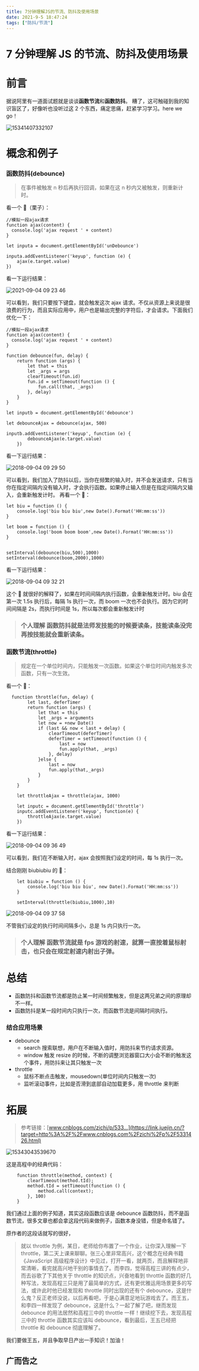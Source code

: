 ```yaml
---
title: 7分钟理解JS的节流、防抖及使用场景
date: 2021-9-5 18:47:24
tags: ["防抖/节流"]
---
```


# 7 分钟理解 JS 的节流、防抖及使用场景

# 前言

据说阿里有一道面试题就是谈谈**函数节流**和**函数防抖**。 糟了，这可触碰到我的知识盲区了，好像听也没听过这 2 个东西，痛定思痛，赶紧学习学习。here we go！

![15341407332107](https://p1-jj.byteimg.com/tos-cn-i-t2oaga2asx/gold-user-assets/2018/9/4/165a252b4b69aab5~tplv-t2oaga2asx-watermark.awebp)

# 概念和例子

### 函数防抖(debounce)

> 在事件被触发 n 秒后再执行回调，如果在这 n 秒内又被触发，则重新计时。

看一个 🌰（栗子）：

```
//模拟一段ajax请求
function ajax(content) {
  console.log('ajax request ' + content)
}

let inputa = document.getElementById('unDebounce')

inputa.addEventListener('keyup', function (e) {
    ajax(e.target.value)
})

```

看一下运行结果：

![2021-09-04 09 23 46](https://p1-jj.byteimg.com/tos-cn-i-t2oaga2asx/gold-user-assets/2018/9/4/165a252be5c94d6b~tplv-t2oaga2asx-watermark.awebp)

可以看到，我们只要按下键盘，就会触发这次 ajax 请求。不仅从资源上来说是很浪费的行为，而且实际应用中，用户也是输出完整的字符后，才会请求。下面我们优化一下：

```
//模拟一段ajax请求
function ajax(content) {
  console.log('ajax request ' + content)
}

function debounce(fun, delay) {
    return function (args) {
        let that = this
        let _args = args
        clearTimeout(fun.id)
        fun.id = setTimeout(function () {
            fun.call(that, _args)
        }, delay)
    }
}

let inputb = document.getElementById('debounce')

let debounceAjax = debounce(ajax, 500)

inputb.addEventListener('keyup', function (e) {
        debounceAjax(e.target.value)
    })
```

看一下运行结果：

![2018-09-04 09 29 50](https://p1-jj.byteimg.com/tos-cn-i-t2oaga2asx/gold-user-assets/2018/9/4/165a252b4b429b56~tplv-t2oaga2asx-watermark.awebp)

可以看到，我们加入了防抖以后，当你在频繁的输入时，并不会发送请求，只有当你在指定间隔内没有输入时，才会执行函数。如果停止输入但是在指定间隔内又输入，会重新触发计时。 再看一个 🌰：

```
let biu = function () {
    console.log('biu biu biu',new Date().Format('HH:mm:ss'))
}

let boom = function () {
    console.log('boom boom boom',new Date().Format('HH:mm:ss'))
}


setInterval(debounce(biu,500),1000)
setInterval(debounce(boom,2000),1000)
```

看一下运行结果：

![2018-09-04 09 32 21](https://p1-jj.byteimg.com/tos-cn-i-t2oaga2asx/gold-user-assets/2018/9/4/165a252b4b809a23~tplv-t2oaga2asx-watermark.awebp)

这个 🌰 就很好的解释了，如果在时间间隔内执行函数，会重新触发计时。biu 会在第一次 1.5s 执行后，每隔 1s 执行一次，而 boom 一次也不会执行。因为它的时间间隔是 2s，而执行时间是 1s，所以每次都会重新触发计时

> ### 个人理解 函数防抖就是法师发技能的时候要读条，技能读条没完再按技能就会重新读条。

### 函数节流(throttle)

> 规定在一个单位时间内，只能触发一次函数。如果这个单位时间内触发多次函数，只有一次生效。

看一个 🌰：

```
  function throttle(fun, delay) {
        let last, deferTimer
        return function (args) {
            let that = this
            let _args = arguments
            let now = +new Date()
            if (last && now < last + delay) {
                clearTimeout(deferTimer)
                deferTimer = setTimeout(function () {
                    last = now
                    fun.apply(that, _args)
                }, delay)
            }else {
                last = now
                fun.apply(that,_args)
            }
        }
    }

    let throttleAjax = throttle(ajax, 1000)

    let inputc = document.getElementById('throttle')
    inputc.addEventListener('keyup', function(e) {
        throttleAjax(e.target.value)
    })
```

看一下运行结果：

![2018-09-04 09 36 49](https://p1-jj.byteimg.com/tos-cn-i-t2oaga2asx/gold-user-assets/2018/9/4/165a252b4c1a9686~tplv-t2oaga2asx-watermark.awebp)

可以看到，我们在不断输入时，ajax 会按照我们设定的时间，每 1s 执行一次。

结合刚刚 biubiubiu 的 🌰：

```
    let biubiu = function () {
        console.log('biu biu biu', new Date().Format('HH:mm:ss'))
    }

    setInterval(throttle(biubiu,1000),10)

```

![2018-09-04 09 37 58](https://p1-jj.byteimg.com/tos-cn-i-t2oaga2asx/gold-user-assets/2018/9/4/165a252b46818296~tplv-t2oaga2asx-watermark.awebp)

不管我们设定的执行时间间隔多小，总是 1s 内只执行一次。

> ### 个人理解 函数节流就是 fps 游戏的射速，就算一直按着鼠标射击，也只会在规定射速内射出子弹。

# 总结

- 函数防抖和函数节流都是防止某一时间频繁触发，但是这两兄弟之间的原理却不一样。
- 函数防抖是某一段时间内只执行一次，而函数节流是间隔时间执行。

### 结合应用场景

- debounce
  - search 搜索联想，用户在不断输入值时，用防抖来节约请求资源。
  - window 触发 resize 的时候，不断的调整浏览器窗口大小会不断的触发这个事件，用防抖来让其只触发一次
- throttle
  - 鼠标不断点击触发，mousedown(单位时间内只触发一次)
  - 监听滚动事件，比如是否滑到底部自动加载更多，用 throttle 来判断

# 拓展

> 参考链接：[www.cnblogs.com/zichi/p/533…](https://link.juejin.cn/?target=http%3A%2F%2Fwww.cnblogs.com%2Fzichi%2Fp%2F5331426.html)

![15343043539670](https://p1-jj.byteimg.com/tos-cn-i-t2oaga2asx/gold-user-assets/2018/9/4/165a252b4c074274~tplv-t2oaga2asx-watermark.awebp)

这是高程中的经典代码：

```
    function throttle(method, context) {
        clearTimeout(method.tId);
        method.tId = setTimeout(function () {
            method.call(context);
        }, 100)
    }

```

我们通过上面的例子知道，其实这段函数应该是 debounce 函数防抖，而不是函数节流，很多文章也都会拿这段代码来做例子，函数本身没错，但是命名错了。

原作者的这段话就写的很好，

> 就以 throttle 为例，某日，老师给你布置了一个作业，让你深入理解一下 throttle，第二天上课来聊聊。张三心里非常高兴，这个概念在经典书籍《JavaScript 高级程序设计》中见过，打开一看，就两页，而且解释地非常清晰，看完就高兴地干别的事情去了。而李四，觉得高程三讲的有点少，而去谷歌了下其他关于 throttle 的知识点，兴奋地看到 throttle 函数的好几种写法，发现高程三只是用了最简单的方式，还有更优雅运用场景更多的写法，或许此时他已经发现和 throttle 同时出现的还有个 debounce，这是什么鬼？反正老师没说，以后再看吧，于是心满意足地玩游戏去了。而王五，和李四一样发现了 debounce，这是什么？一起了解了吧，继而发现 debounce 的用法居然和高程三中的 throttle 一样！继续挖下去，发现高程三中的 throttle 函数其实应该叫 debounce，看到最后，王五已经把 throttle 和 debounce 彻底理解了。

我们要做王五，并且争取早日产出一手知识！加油！

## 广而告之
